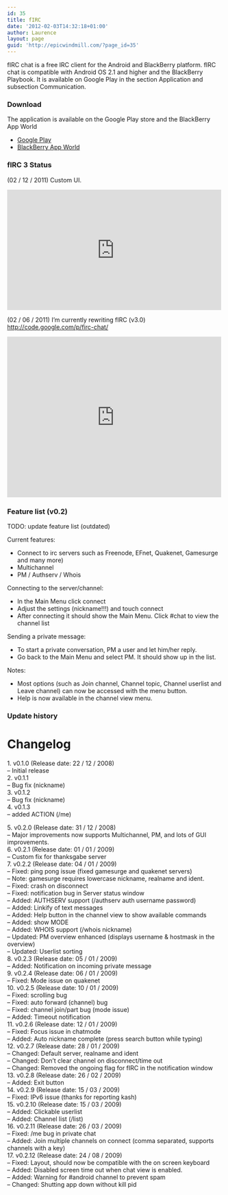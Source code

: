 ```yaml
---
id: 35
title: fIRC
date: '2012-02-03T14:32:18+01:00'
author: Laurence
layout: page
guid: 'http://epicwindmill.com/?page_id=35'
---
```


fIRC chat is a free IRC client for the Android and BlackBerry platform. fIRC chat is compatible with Android OS 2.1 and higher and the BlackBerry Playbook. It is available on Google Play in the section Application and subsection Communication.

### Download

The application is available on the Google Play store and the BlackBerry App World

- [Google Play](https://play.google.com/store/apps/details?id=com.epicwindmill.fIRC)
- [BlackBerry App World](http://appworld.blackberry.com/webstore/content/84131/?lang=en)

### fIRC 3 Status

(02 / 12 / 2011) Custom UI.  
<iframe allow="accelerometer; autoplay; clipboard-write; encrypted-media; gyroscope; picture-in-picture; web-share" allowfullscreen="" frameborder="0" height="281" loading="lazy" src="https://www.youtube.com/embed/sqbwetdkZ-Q?feature=oembed" title="fIRC 3 - Demo build 2" width="500"></iframe>

(02 / 06 / 2011) I’m currently rewriting fIRC (v3.0)  
<http://code.google.com/p/firc-chat/>

<iframe allow="accelerometer; autoplay; clipboard-write; encrypted-media; gyroscope; picture-in-picture; web-share" allowfullscreen="" frameborder="0" height="375" loading="lazy" src="https://www.youtube.com/embed/SsIKqkeoAM8?feature=oembed" title="fIRC 3 - Demo build" width="500"></iframe>

### Feature list (v0.2)

TODO: update feature list (outdated)

Current features:

- Connect to irc servers such as Freenode, EFnet, Quakenet, Gamesurge and many more)
- Multichannel
- PM / Authserv / Whois

Connecting to the server/channel:

- In the Main Menu click connect
- Adjust the settings (nickname!!!) and touch connect
- After connecting it should show the Main Menu. Click #chat to view the channel list

Sending a private message:

- To start a private conversation, PM a user and let him/her reply.
- Go back to the Main Menu and select PM. It should show up in the list.

Notes:

- Most options (such as Join channel, Channel topic, Channel userlist and Leave channel) can now be accessed with the menu button.
- Help is now available in the channel view menu.

### Update history

Changelog  
=========

1\. v0.1.0 (Release date: 22 / 12 / 2008)  
– Initial release  
2\. v0.1.1  
– Bug fix (nickname)  
3\. v0.1.2  
– Bug fix (nickname)  
4\. v0.1.3  
– added ACTION (/me)

5\. v0.2.0 (Release date: 31 / 12 / 2008)  
– Major improvements now supports Multichannel, PM, and lots of GUI improvements.  
6\. v0.2.1 (Release date: 01 / 01 / 2009)  
– Custom fix for thanksgabe server  
7\. v0.2.2 (Release date: 04 / 01 / 2009)  
– Fixed: ping pong issue (fixed gamesurge and quakenet servers)  
– Note: gamesurge requires lowercase nickname, realname and ident.  
– Fixed: crash on disconnect  
– Fixed: notification bug in Server status window  
– Added: AUTHSERV support (/authserv auth username password)  
– Added: Linkify of text messages  
– Added: Help button in the channel view to show available commands  
– Added: show MODE  
– Added: WHOIS support (/whois nickname)  
– Updated: PM overview enhanced (displays username &amp; hostmask in the overview)  
– Updated: Userlist sorting  
8\. v0.2.3 (Release date: 05 / 01 / 2009)  
– Added: Notification on incoming private message  
9\. v0.2.4 (Release date: 06 / 01 / 2009)  
– Fixed: Mode issue on quakenet  
10\. v0.2.5 (Release date: 10 / 01 / 2009)  
– Fixed: scrolling bug  
– Fixed: auto forward (channel) bug  
– Fixed: channel join/part bug (mode issue)  
– Added: Timeout notification  
11\. v0.2.6 (Release date: 12 / 01 / 2009)  
– Fixed: Focus issue in chatmode  
– Added: Auto nickname complete (press search button while typing)  
12\. v0.2.7 (Release date: 28 / 01 / 2009)  
– Changed: Default server, realname and ident  
– Changed: Don’t clear channel on disconnect/time out  
– Changed: Removed the ongoing flag for fIRC in the notification window  
13\. v0.2.8 (Release date: 26 / 02 / 2009)  
– Added: Exit button  
14\. v0.2.9 (Release date: 15 / 03 / 2009)  
– Fixed: IPv6 issue (thanks for reporting kash)  
15\. v0.2.10 (Release date: 15 / 03 / 2009)  
– Added: Clickable userlist  
– Added: Channel list (/list)  
16\. v0.2.11 (Release date: 26 / 03 / 2009)  
– Fixed: /me bug in private chat  
– Added: Join multiple channels on connect (comma separated, supports channels with a key)  
17\. v0.2.12 (Release date: 24 / 08 / 2009)  
– Fixed: Layout, should now be compatible with the on screen keyboard  
– Added: Disabled screen time out when chat view is enabled.  
– Added: Warning for #android channel to prevent spam  
– Changed: Shutting app down without kill pid